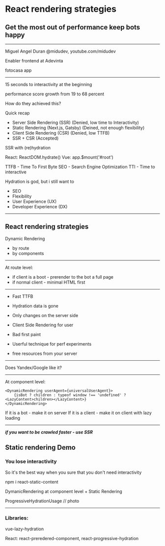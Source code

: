 # React rendering strategies
## Get the most out of performance keep bots happy
---
Miguel Angel Duran @midudev, youtube.com/midudev
 
Enabler frontend at Adevinta

fotocasa app

---

15 seconds to interactivity at the beginning

performance score growth from 19 to 68 percent 

How do they achieved this?

Quick recap
+ Server Side Rendering (SSR) (Denied, low time to Interactivity)
+ Static Rendering (Next.js, Gatsby) (Deined, not enough flexibility)
+ Client Side Rendering (CSR) (Denied, low TTFB)
+ SSR + CSR (Accepted)

SSR with (re)hydration

React: ReactDOM.hydrate()
Vue: app.$mount('#root')

TTFB - Time To First Byte
SEO - Search Engine Optimization
TTI - Time to interactive

Hydration is god, but i still want to
+ SEO
+ Flexibility
+ User Experience (UX)
+ Developer Experience (DX)

---

## React rendering strategies

Dynamic Rendering
+ by route
+ by components

----
At route level:
* if client is a boot - prerender to the bot a full page
* if normal client - minimal HTML first
---

- Fast TTFB
- Hydration data is gone
- Only changes on the server side

- Client Side Rendering for user
- Bad first paint
- Userful technique for perf experiments
- free resources from your server

---

Does Yandex/Google like it?

---

At component level:
```
<DynamicRendering userAgent={universalUserAgent}>
    {isBot ? children : typeof window !== 'undefined' ? <LazyContent>children></LazyContent>}
</DynamicRendering>
```

If it is a bot - make it on server
If it is a client - make it on client with lazy loading

---

***if you want to be crawled faster - use SSR***

## Static rendering Demo
### You lose interactivity

So it's the best way when you sure that you don't need interactivity

npm i react-static-content

DymanicRendering at component level + Static Rendering

ProgressiveHydrationUsage
// photo

---
### Libraries:

vue-lazy-hydration

React:
react-preredered-component,
react-progressive-hydration
